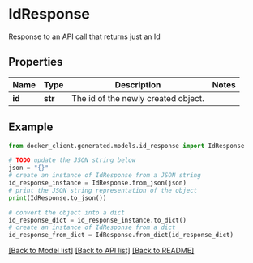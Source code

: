 # IdResponse

Response to an API call that returns just an Id

## Properties

Name | Type | Description | Notes
------------ | ------------- | ------------- | -------------
**id** | **str** | The id of the newly created object. | 

## Example

```python
from docker_client.generated.models.id_response import IdResponse

# TODO update the JSON string below
json = "{}"
# create an instance of IdResponse from a JSON string
id_response_instance = IdResponse.from_json(json)
# print the JSON string representation of the object
print(IdResponse.to_json())

# convert the object into a dict
id_response_dict = id_response_instance.to_dict()
# create an instance of IdResponse from a dict
id_response_from_dict = IdResponse.from_dict(id_response_dict)
```
[[Back to Model list]](../README.md#documentation-for-models) [[Back to API list]](../README.md#documentation-for-api-endpoints) [[Back to README]](../README.md)


